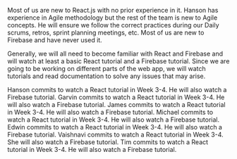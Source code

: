 Most of us are new to React.js with no prior experience in it.
Hanson has experience in Agile methodology but the rest of the team is new to Agile concepts. 
He will ensure we follow the correct practices during our Daily scrums, retros, sprint planning meetings, etc.
Most of us are new to Firebase and have never used it.

Generally, we will all need to become familiar with React and Firebase and will watch at least a basic React tutorial and a Firebase tutorial. 
Since we are going to be working on different parts of the web app, we will watch tutorials and read documentation to solve any issues that may arise. 

Hanson commits to watch a React tutorial in Week 3-4. He will also watch a Firebase tutorial.
Garvin commits to watch a React tutorial in Week 3-4. He will also watch a Firebase tutorial.
James commits to watch a React tutorial in Week 3-4. He will also watch a Firebase tutorial.
Michael commits to watch a React tutorial in Week 3-4. He will also watch a Firebase tutorial.
Edwin commits to watch a React tutorial in Week 3-4. He will also watch a Firebase tutorial.
Vaishnavi commits to watch a React tutorial in Week 3-4. She will also watch a Firebase tutorial.
Tim commits to watch a React tutorial in Week 3-4. He will also watch a Firebase tutorial.
